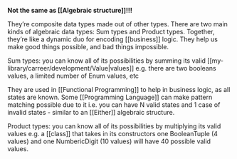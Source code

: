 **Not the same as [[Algebraic structure]]!!!**

They’re composite data types made out of other types. There are two main kinds of algebraic data types: Sum types and Product types. Together, they’re like a dynamic duo for encoding [[business]] logic. They help us make good things possible, and bad things impossible.

Sum types: you can know all of its possibilities by summing its valid [[my-library/carreer/development/Value|values]] e.g. there are two booleans values, a limited number of Enum values, etc

They are used in [[Functional Programming]] to help in business logic, as all states are known. Some [[Programming Language]] can make pattern matching possible due to it i.e. you can have N valid states and 1 case of invalid states - similar to an [[Either]] algebraic structure.

Product types: you can know all of its possibilities by multiplying its valid values e.g. a [[class]] that takes in its constructors one BooleanTuple (4 values) and one NumbericDigit (10 values) will have 40 possible valid values.
